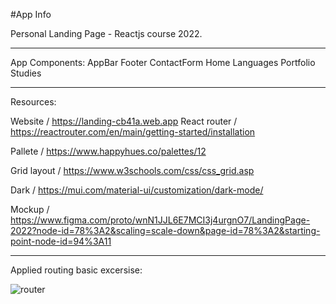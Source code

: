 

#App Info

Personal Landing Page - Reactjs course 2022.

*************

App Components:
AppBar
Footer
ContactForm
Home
Languages
Portfolio
Studies

*************

Resources:

Website / https://landing-cb41a.web.app
React router / https://reactrouter.com/en/main/getting-started/installation

Pallete /  https://www.happyhues.co/palettes/12

Grid layout / https://www.w3schools.com/css/css_grid.asp

Dark / https://mui.com/material-ui/customization/dark-mode/

Mockup /  https://www.figma.com/proto/wnN1JJL6E7MCI3j4urgnO7/LandingPage-2022?node-id=78%3A2&scaling=scale-down&page-id=78%3A2&starting-point-node-id=94%3A11

*************

Applied routing basic excersise:

![router](https://user-images.githubusercontent.com/66336947/187346334-5d628d91-fe16-4478-aa9a-8c03d9d08b99.png)




